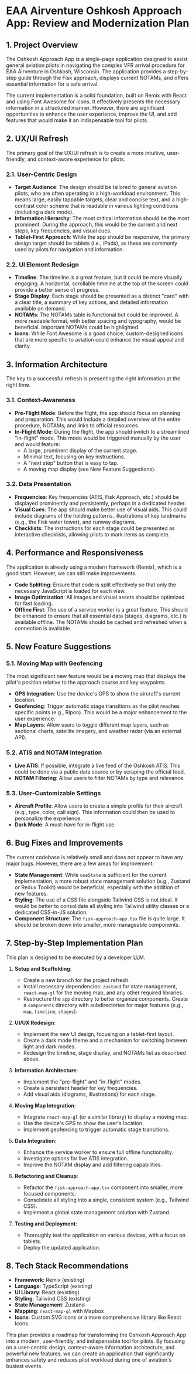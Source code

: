 # EAA Airventure Oshkosh Approach App: Review and Modernization Plan

## 1. Project Overview

The Oshkosh Approach App is a single-page application designed to assist general aviation pilots in navigating the complex VFR arrival procedure for EAA Airventure in Oshkosh, Wisconsin. The application provides a step-by-step guide through the Fisk approach, displays current NOTAMs, and offers essential information for a safe arrival.

The current implementation is a solid foundation, built on Remix with React and using Font Awesome for icons. It effectively presents the necessary information in a structured manner. However, there are significant opportunities to enhance the user experience, improve the UI, and add features that would make it an indispensable tool for pilots.

## 2. UX/UI Refresh

The primary goal of the UX/UI refresh is to create a more intuitive, user-friendly, and context-aware experience for pilots.

### 2.1. User-Centric Design

*   **Target Audience**: The design should be tailored to general aviation pilots, who are often operating in a high-workload environment. This means large, easily tappable targets, clear and concise text, and a high-contrast color scheme that is readable in various lighting conditions (including a dark mode).
*   **Information Hierarchy**: The most critical information should be the most prominent. During the approach, this would be the current and next steps, key frequencies, and visual cues.
*   **Tablet-First Approach**: While the app should be responsive, the primary design target should be tablets (i.e., iPads), as these are commonly used by pilots for navigation and information.

### 2.2. UI Element Redesign

*   **Timeline**: The timeline is a great feature, but it could be more visually engaging. A horizontal, scrollable timeline at the top of the screen could provide a better sense of progress.
*   **Stage Display**: Each stage should be presented as a distinct "card" with a clear title, a summary of key actions, and detailed information available on demand.
*   **NOTAMs**: The NOTAMs table is functional but could be improved. A more readable format, with better spacing and typography, would be beneficial. Important NOTAMs could be highlighted.
*   **Icons**: While Font Awesome is a good choice, custom-designed icons that are more specific to aviation could enhance the visual appeal and clarity.

## 3. Information Architecture

The key to a successful refresh is presenting the right information at the right time.

### 3.1. Context-Awareness

*   **Pre-Flight Mode**: Before the flight, the app should focus on planning and preparation. This would include a detailed overview of the entire procedure, NOTAMs, and links to official resources.
*   **In-Flight Mode**: During the flight, the app should switch to a streamlined "in-flight" mode. This mode would be triggered manually by the user and would feature:
    *   A large, prominent display of the current stage.
    *   Minimal text, focusing on key instructions.
    *   A "next step" button that is easy to tap.
    *   A moving map display (see New Feature Suggestions).

### 3.2. Data Presentation

*   **Frequencies**: Key frequencies (ATIS, Fisk Approach, etc.) should be displayed prominently and persistently, perhaps in a dedicated header.
*   **Visual Cues**: The app should make better use of visual aids. This could include diagrams of the holding patterns, illustrations of key landmarks (e.g., the Fisk water tower), and runway diagrams.
*   **Checklists**: The instructions for each stage could be presented as interactive checklists, allowing pilots to mark items as complete.

## 4. Performance and Responsiveness

The application is already using a modern framework (Remix), which is a good start. However, we can still make improvements.

*   **Code Splitting**: Ensure that code is split effectively so that only the necessary JavaScript is loaded for each view.
*   **Image Optimization**: All images and visual assets should be optimized for fast loading.
*   **Offline First**: The use of a service worker is a great feature. This should be enhanced to ensure that all essential data (stages, diagrams, etc.) is available offline. The NOTAMs should be cached and refreshed when a connection is available.

## 5. New Feature Suggestions

### 5.1. Moving Map with Geofencing

The most significant new feature would be a moving map that displays the pilot's position relative to the approach course and key waypoints.

*   **GPS Integration**: Use the device's GPS to show the aircraft's current location.
*   **Geofencing**: Trigger automatic stage transitions as the pilot reaches specific points (e.g., Ripon). This would be a major enhancement to the user experience.
*   **Map Layers**: Allow users to toggle different map layers, such as sectional charts, satellite imagery, and weather radar (via an external API).

### 5.2. ATIS and NOTAM Integration

*   **Live ATIS**: If possible, integrate a live feed of the Oshkosh ATIS. This could be done via a public data source or by scraping the official feed.
*   **NOTAM Filtering**: Allow users to filter NOTAMs by type and relevance.

### 5.3. User-Customizable Settings

*   **Aircraft Profile**: Allow users to create a simple profile for their aircraft (e.g., type, color, call sign). This information could then be used to personalize the experience.
*   **Dark Mode**: A must-have for in-flight use.

## 6. Bug Fixes and Improvements

The current codebase is relatively small and does not appear to have any major bugs. However, there are a few areas for improvement:

*   **State Management**: While `useState` is sufficient for the current implementation, a more robust state management solution (e.g., Zustand or Redux Toolkit) would be beneficial, especially with the addition of new features.
*   **Styling**: The use of a CSS file alongside Tailwind CSS is not ideal. It would be better to consolidate all styling into Tailwind utility classes or a dedicated CSS-in-JS solution.
*   **Component Structure**: The `fisk-approach-app.tsx` file is quite large. It should be broken down into smaller, more manageable components.

## 7. Step-by-Step Implementation Plan

This plan is designed to be executed by a developer LLM.

1.  **Setup and Scaffolding**:
    *   Create a new branch for the project refresh.
    *   Install necessary dependencies: `zustand` for state management, `react-map-gl` for the moving map, and any other required libraries.
    *   Restructure the `app` directory to better organize components. Create a `components` directory with subdirectories for major features (e.g., `map`, `timeline`, `stages`).

2.  **UI/UX Redesign**:
    *   Implement the new UI design, focusing on a tablet-first layout.
    *   Create a dark mode theme and a mechanism for switching between light and dark modes.
    *   Redesign the timeline, stage display, and NOTAMs list as described above.

3.  **Information Architecture**:
    *   Implement the "pre-flight" and "in-flight" modes.
    *   Create a persistent header for key frequencies.
    *   Add visual aids (diagrams, illustrations) for each stage.

4.  **Moving Map Integration**:
    *   Integrate `react-map-gl` (or a similar library) to display a moving map.
    *   Use the device's GPS to show the user's location.
    *   Implement geofencing to trigger automatic stage transitions.

5.  **Data Integration**:
    *   Enhance the service worker to ensure full offline functionality.
    *   Investigate options for live ATIS integration.
    *   Improve the NOTAM display and add filtering capabilities.

6.  **Refactoring and Cleanup**:
    *   Refactor the `fisk-approach-app.tsx` component into smaller, more focused components.
    *   Consolidate all styling into a single, consistent system (e.g., Tailwind CSS).
    *   Implement a global state management solution with Zustand.

7.  **Testing and Deployment**:
    *   Thoroughly test the application on various devices, with a focus on tablets.
    *   Deploy the updated application.

## 8. Tech Stack Recommendations

*   **Framework**: Remix (existing)
*   **Language**: TypeScript (existing)
*   **UI Library**: React (existing)
*   **Styling**: Tailwind CSS (existing)
*   **State Management**: Zustand
*   **Mapping**: `react-map-gl` with Mapbox
*   **Icons**: Custom SVG icons or a more comprehensive library like React Icons.

This plan provides a roadmap for transforming the Oshkosh Approach App into a modern, user-friendly, and indispensable tool for pilots. By focusing on a user-centric design, context-aware information architecture, and powerful new features, we can create an application that significantly enhances safety and reduces pilot workload during one of aviation's busiest events.
